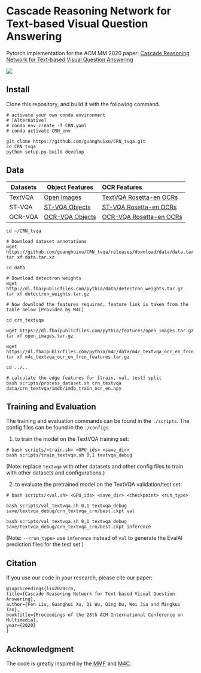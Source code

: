

# Cascade Reasoning Network for Text-based Visual Question Answering

Pytorch implementation for the ACM MM 2020 paper: [Cascade Reasoning Network for Text-based Visual Question Answering](https://github.com/guanghuixu/CRN_tvqa)

![](https://github.com/guanghuixu/CRN_tvqa/blob/master/docs/source/models/overview.png)

## Install

Clone this repository, and build it with the following command.
```
# activate your own conda environment
# [Alternative]
# conda env create -f CRN.yaml
# conda activate CRN_env

git clone https://github.com/guanghuixu/CRN_tvqa.git
cd CRN_tvqa
python setup.py build develop
```
## Data

| Datasets      | Object Features | OCR Features |
|--------------|-------------------------------|:------------------------------|
| TextVQA      | [Open Images](https://dl.fbaipublicfiles.com/pythia/features/open_images.tar.gz) | [TextVQA Rosetta-en OCRs](https://dl.fbaipublicfiles.com/pythia/m4c/data/m4c_textvqa_ocr_en_frcn_features.tar.gz) |
| ST-VQA      | [ST-VQA Objects](https://dl.fbaipublicfiles.com/pythia/m4c/data/m4c_stvqa_obj_frcn_features.tar.gz) | [ST-VQA Rosetta-en OCRs](https://dl.fbaipublicfiles.com/pythia/m4c/data/m4c_stvqa_ocr_en_frcn_features.tar.gz) |
| OCR-VQA      | [OCR-VQA Objects](https://dl.fbaipublicfiles.com/pythia/m4c/data/m4c_ocrvqa_obj_frcn_features.tar.gz) | [OCR-VQA Rosetta-en OCRs](https://dl.fbaipublicfiles.com/pythia/m4c/data/m4c_ocrvqa_ocr_en_frcn_features.tar.gz) |

```
cd ~/CRN_tvqa

# Download dataset annotations
wget https://github.com/guanghuixu/CRN_tvqa/releases/download/data/data.tar.xz  
tar xf data.tar.xz

cd data

# Download detectron weights
wget http://dl.fbaipublicfiles.com/pythia/data/detectron_weights.tar.gz
tar xf detectron_weights.tar.gz

# Now download the features required, feature link is taken from the table below [Provided by M4C]

cd crn_textvqa

wget https://dl.fbaipublicfiles.com/pythia/features/open_images.tar.gz
tar xf open_images.tar.gz

wget https://dl.fbaipublicfiles.com/pythia/m4c/data/m4c_textvqa_ocr_en_frcn_features.tar.gz
tar xf m4c_textvqa_ocr_en_frcn_features.tar.gz

cd ../..

# calculate the edge features for [train, val, test] split
bash scripts/process_dataset.sh crn_textvqa data/crn_textvqa/imdb/imdb_train_ocr_en.npy
```

## Training and Evaluation

The training and evaluation commands can be found in the `./scripts`. The config files can be found in the `./configs`

1) to train the model on the TextVQA training set:

```
# bash scripts/<train.sh> <GPU_ids> <save_dir>
bash scripts/train_textvqa.sh 0,1 textvqa_debug
```

(Note: replace `textvqa` with other datasets and other config files to train with other datasets and configurations.)

2) to evaluate the pretrained model on the TextVQA validation/test set:

```
# bash scripts/<val.sh> <GPU_ids> <save_dir> <checkpoint> <run_type>

bash scripts/val_textvqa.sh 0,1 textvqa_debug save/textvqa_debug/crn_textvqa_crn/best.ckpt val

bash scripts/val_textvqa.sh 0,1 textvqa_debug save/textvqa_debug/crn_textvqa_crn/best.ckpt inference
```
(Note: `--<run_type>` use `inference` instead of `val` to generate the EvalAI prediction files for the test set )

## Citation

If you use our code in your research, please cite our paper:

```
@inproceedings{liu2020crn, 
title={Cascade Reasoning Network for Text-based Visual Question Answering},
author={Fen Liu, Guanghui Xu, Qi Wu, Qing Du, Wei Jia and Mingkui Tan}, 
booktitle={Proceedings of the 28th ACM International Conference on Multimedia},  
year={2020}
}
```

## Acknowledgment

The code is greatly inspired by the [MMF](https://mmf.readthedocs.io/en/latest/) and [M4C](https://github.com/ronghanghu/pythia).
